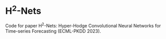# $\text{H}^2\text{-Nets}$ 
Code for paper $\text{H}^2\text{-Nets}$: Hyper-Hodge Convolutional Neural Networks for Time-series Forecasting (ECML-PKDD 2023). 
